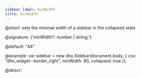 ```yaml
---
sidebar_label: minWidth
title: minWidth
---          
```


@short: sets the minimal width of a sidebar in the collapsed state

@signature: {'minWidth?: number | string;'}

@default: "44"

@example:
var sidebar = new dhx.Sidebar(document.body, {
    css: "dhx_widget--border_right",
    minWidth: 80,
    collapsed: true
});


@descr: 

